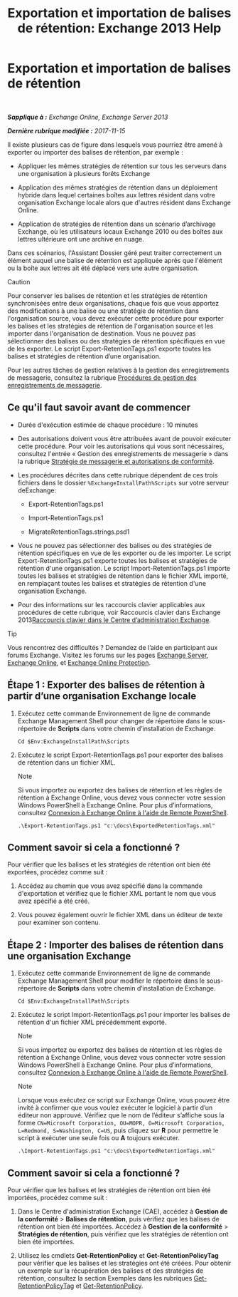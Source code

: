 ﻿---
title: 'Exportation et importation de balises de rétention: Exchange 2013 Help'
TOCTitle: Exportation et importation de balises de rétention
ms:assetid: 18405ea2-7ccc-475e-bd84-8b040e17bf44
ms:mtpsurl: https://technet.microsoft.com/fr-fr/library/JJ907307(v=EXCHG.150)
ms:contentKeyID: 51407159
ms.date: 05/23/2018
mtps_version: v=EXCHG.150
ms.translationtype: MT
---

# Exportation et importation de balises de rétention

 

_**Sapplique à :** Exchange Online, Exchange Server 2013_

_**Dernière rubrique modifiée :** 2017-11-15_

Il existe plusieurs cas de figure dans lesquels vous pourriez être amené à exporter ou importer des balises de rétention, par exemple :

  - Appliquer les mêmes stratégies de rétention sur tous les serveurs dans une organisation à plusieurs forêts Exchange

  - Application des mêmes stratégies de rétention dans un déploiement hybride dans lequel certaines boîtes aux lettres résident dans votre organisation Exchange locale alors que d'autres résident dans Exchange Online.

  - Application de stratégies de rétention dans un scénario d’archivage Exchange, où les utilisateurs locaux Exchange 2010 ou des boîtes aux lettres ultérieure ont une archive en nuage.

Dans ces scénarios, l'Assistant Dossier géré peut traiter correctement un élément auquel une balise de rétention est appliquée après que l'élément ou la boîte aux lettres ait été déplacé vers une autre organisation.

> [!CAUTION]
> Pour conserver les balises de rétention et les stratégies de rétention synchronisées entre deux organisations, chaque fois que vous apportez des modifications à une balise ou une stratégie de rétention dans l'organisation source, vous devez exécuter cette procédure pour exporter les balises et les stratégies de rétention de l'organisation source et les importer dans l'organisation de destination.
> Vous ne pouvez pas sélectionner des balises ou des stratégies de rétention spécifiques en vue de les exporter. Le script Export-RetentionTags.ps1 exporte toutes les balises et stratégies de rétention d’une organisation.


Pour les autres tâches de gestion relatives à la gestion des enregistrements de messagerie, consultez la rubrique [Procédures de gestion des enregistrements de messagerie](messaging-records-management-procedures-exchange-2013-help.md).

## Ce qu'il faut savoir avant de commencer

  - Durée d'exécution estimée de chaque procédure : 10 minutes

  - Des autorisations doivent vous être attribuées avant de pouvoir exécuter cette procédure. Pour voir les autorisations qui vous sont nécessaires, consultez l'entrée « Gestion des enregistrements de messagerie » dans la rubrique [Stratégie de messagerie et autorisations de conformité](messaging-policy-and-compliance-permissions-exchange-2013-help.md).

  - Les procédures décrites dans cette rubrique dépendent de ces trois fichiers dans le dossier `%ExchangeInstallPath%Scripts` sur votre serveur deExchange:
    
      - Export-RetentionTags.ps1
    
      - Import-RetentionTags.ps1
    
      - MigrateRetentionTags.strings.psd1

  - Vous ne pouvez pas sélectionner des balises ou des stratégies de rétention spécifiques en vue de les exporter ou de les importer. Le script Export-RetentionTags.ps1 exporte toutes les balises et stratégies de rétention d'une organisation. Le script Import-RetentionTags.ps1 importe toutes les balises et stratégies de rétention dans le fichier XML importé, en remplaçant toutes les balises et stratégies de rétention d'une organisation Exchange.

  - Pour des informations sur les raccourcis clavier applicables aux procédures de cette rubrique, voir Raccourcis clavier dans Exchange 2013[Raccourcis clavier dans le Centre d’administration Exchange](keyboard-shortcuts-in-the-exchange-admin-center-exchange-online-protection-help.md).

> [!TIP]
> Vous rencontrez des difficultés ? Demandez de l’aide en participant aux forums Exchange. Visitez les forums sur les pages <a href="https://go.microsoft.com/fwlink/p/?linkid=60612">Exchange Server</a>, <a href="https://go.microsoft.com/fwlink/p/?linkid=267542">Exchange Online</a>, et <a href="https://go.microsoft.com/fwlink/p/?linkid=285351">Exchange Online Protection</a>.


## Étape 1 : Exporter des balises de rétention à partir d’une organisation Exchange locale

1.  Exécutez cette commande Environnement de ligne de commande Exchange Management Shell pour changer de répertoire dans le sous-répertoire de **Scripts** dans votre chemin d’installation de Exchange.
    
        Cd $Env:ExchangeInstallPath\Scripts

2.  Exécutez le script Export-RetentionTags.ps1 pour exporter des balises de rétention dans un fichier XML.
    
    > [!NOTE]
    > Si vous importez ou exportez des balises de rétention et les règles de rétention à Exchange Online, vous devez vous connecter votre session Windows PowerShell à Exchange Online. Pour plus d’informations, consultez <a href="https://technet.microsoft.com/fr-fr/library/jj984289(v=exchg.150)">Connexion à Exchange Online à l'aide de Remote PowerShell</a>.
    
        .\Export-RetentionTags.ps1 "c:\docs\ExportedRetentionTags.xml"

## Comment savoir si cela a fonctionné ?

Pour vérifier que les balises et les stratégies de rétention ont bien été exportées, procédez comme suit :

1.  Accédez au chemin que vous avez spécifié dans la commande d'exportation et vérifiez que le fichier XML portant le nom que vous avez spécifié a été créé.

2.  Vous pouvez également ouvrir le fichier XML dans un éditeur de texte pour examiner son contenu.

## Étape 2 : Importer des balises de rétention dans une organisation Exchange

1.  Exécutez cette commande Environnement de ligne de commande Exchange Management Shell pour modifier le répertoire dans le sous-répertoire de **Scripts** dans votre chemin d’installation de Exchange.
    
        Cd $Env:ExchangeInstallPath\Scripts

2.  Exécutez le script Import-RetentionTags.ps1 pour importer les balises de rétention d'un fichier XML précédemment exporté.
    
    > [!NOTE]
    > Si vous importez ou exportez des balises de rétention et les règles de rétention à Exchange Online, vous devez vous connecter votre session Windows PowerShell à Exchange Online. Pour plus d’informations, consultez <a href="https://technet.microsoft.com/fr-fr/library/jj984289(v=exchg.150)">Connexion à Exchange Online à l'aide de Remote PowerShell</a>.
    
    > [!NOTE]
    > Lorsque vous exécutez ce script sur Exchange Online, vous pouvez être invité à confirmer que vous voulez exécuter le logiciel à partir d’un éditeur non approuvé. Vérifiez que le nom de l’éditeur s’affiche sous la forme <code>CN=Microsoft Corporation, OU=MOPR, O=Microsoft Corporation, L=Redmond, S=Washington, C=US</code>, puis cliquez sur <strong>R</strong> pour permettre le script à exécuter une seule fois ou <strong>A</strong> toujours exécuter.
    
        .\Import-RetentionTags.ps1 "c:\docs\ExportedRetentionTags.xml"

## Comment savoir si cela a fonctionné ?

Pour vérifier que les balises et les stratégies de rétention ont bien été importées, procédez comme suit :

1.  Dans le Centre d'administration Exchange (CAE), accédez à **Gestion de la conformité** \> **Balises de rétention**, puis vérifiez que les balises de rétention ont bien été importées. Accédez à **Gestion de la conformité** \> **Stratégies de rétention**, puis vérifiez que les stratégies de rétention ont bien été importées.

2.  Utilisez les cmdlets **Get-RetentionPolicy** et **Get-RetentionPolicyTag** pour vérifier que les balises et les stratégies ont été créées. Pour obtenir un exemple sur la récupération des balises et des stratégies de rétention, consultez la section Exemples dans les rubriques [Get-RetentionPolicyTag](https://technet.microsoft.com/fr-fr/library/dd298009\(v=exchg.150\)) et [Get-RetentionPolicy](https://technet.microsoft.com/fr-fr/library/dd298086\(v=exchg.150\)).

